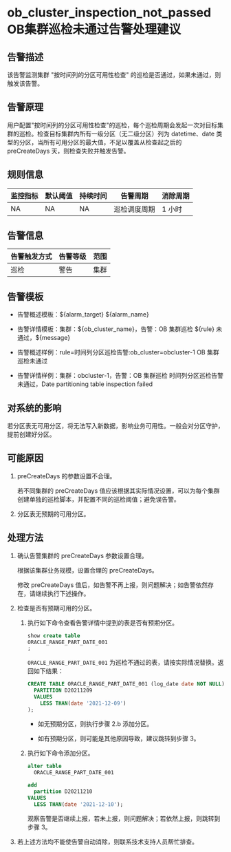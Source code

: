 # ob_cluster_inspection_not_passed OB集群巡检未通过告警处理建议

## 告警描述

该告警监测集群 "按时间列的分区可用性检查" 的巡检是否通过，如果未通过，则触发该告警。

## 告警原理

用户配置"按时间列的分区可用性检查"的巡检，每个巡检周期会发起一次对目标集群的巡检。检查目标集群内所有一级分区（无二级分区）列为 datetime、date 类型的分区，当所有可用分区的最大值，不足以覆盖从检查起之后的 preCreateDays 天，则检查失败并触发告警。

## 规则信息

| 监控指标 | 默认阈值 | 持续时间 |  告警周期  | 消除周期 |
|------|------|------|--------|------|
| NA   | NA   | NA   | 巡检调度周期 | 1 小时 |

## 告警信息

| 告警触发方式 | 告警等级 | 范围 |
|--------|------|----|
| 巡检     | 警告   | 集群 |

## 告警模板

* 告警概述模板：\${alarm_target} ${alarm_name}

* 告警详情模板：集群：\${ob_cluster_name}，告警：OB 集群巡检 \${rule} 未通过，${message}
  
* 告警概述样例：rule=时间列分区巡检告警:ob_cluster=obcluster-1 OB 集群巡检未通过

* 告警详情样例：集群：obcluster-1，告警：OB 集群巡检 时间列分区巡检告警 未通过，Date partitioning table inspection failed

## 对系统的影响

若分区表无可用分区，将无法写入新数据，影响业务可用性。一般会对分区守护，提前创建好分区。

## 可能原因

1. preCreateDays 的参数设置不合理。

   若不同集群的 preCreateDays 值应该根据其实际情况设置，可以为每个集群创建单独的巡检脚本，并配置不同的巡检阈值；避免误告警。

2. 分区表无预期的可用分区。

## 处理方法

1. 确认告警集群的 preCreateDays 参数设置合理。

   根据该集群业务规模，设置合理的 preCreateDays。

   修改 preCreateDays 值后，如告警不再上报，则问题解决；如告警依然存在，请继续执行下述操作。

2. 检查是否有预期可用的分区。

   1. 执行如下命令查看告警详情中提到的表是否有预期分区。

      ```sql
      show create table  
      ORACLE_RANGE_PART_DATE_001 
      ;
      ```

      `ORACLE_RANGE_PART_DATE_001` 为巡检不通过的表，请按实际情况替换。返回如下结果：

      ```sql
      CREATE TABLE ORACLE_RANGE_PART_DATE_001 (log_date date NOT NULL) PARTITION BY RANGE(log_date) (
        PARTITION D20211209
        VALUES
          LESS THAN(date '2021-12-09')
      );
      ```

      * 如无预期分区，则执行步骤 2.b 添加分区。

      * 如有预期分区，则可能是其他原因导致，建议跳转到步骤 3。

   2. 执行如下命令添加分区。

      ```sql
      alter table
        ORACLE_RANGE_PART_DATE_001
       
      add
        partition D20211210
      VALUES
        LESS THAN(date '2021-12-10');
      ```

      观察告警是否继续上报，若未上报，则问题解决；若依然上报，则跳转到步骤 3。

3. 若上述方法均不能使告警自动消除，则联系技术支持人员帮忙排查。
